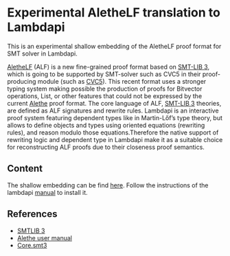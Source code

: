 # Experimental AletheLF translation to Lambdapi

This is an experimental shallow embedding of the AletheLF proof format for SMT solver in Lambdapi.

[AletheLF](https://github.com/cvc5/alfc) (ALF) is a new fine-grained proof format based on [SMT-LIB 3](https://smtlib.cs.uiowa.edu/version3.shtml), which is going to be supported by SMT-solver such as CVC5 in their proof-producing module (such as [CVC5](https://cvc5.github.io/)). This recent format uses a stronger typing system making possible the production of proofs for Bitvector operations, List, or other features that could not be expressed by the current [Alethe](https://verit.gitlabpages.uliege.be/alethe/specification.pdf) proof format. The core language of ALF, [SMT-LIB 3](https://smtlib.cs.uiowa.edu/version3.shtml) theories, are defined as ALF signatures and rewrite rules. Lambdapi is an interactive proof system featuring dependent types like in Martin-Lőf’s type theory, but allows to define objects and types using oriented equations (rewriting rules), and reason modulo those equations.Therefore the native support of rewriting logic and dependent type in Lambdapi make it as a suitable choice for reconstructing ALF proofs due to their closeness proof semantics.

## Content

The shallow embedding can be find [here](alethelf.lp).
Follow the instructions of the lambdapi [manual](https://lambdapi.readthedocs.io/en/latest/getting_started.html#) to install it. 

## References

* [SMTLIB 3](https://smtlib.cs.uiowa.edu/version3.shtml)
* [Alethe user manual](https://github.com/cvc5/alfc/blob/main/user_manual.md)
* [Core.smt3](https://github.com/SMT-LIB/SMT-LIB.github.io/blob/2c5ae03b491c8c66e3570ad5f96940e585ee79c9/Version3/Core.smt3)